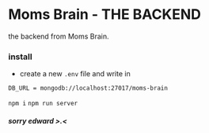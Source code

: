 # Moms Brain - THE BACKEND

the backend from Moms Brain.

### install

- create a new `.env` file and write in 
```
DB_URL = mongodb://localhost:27017/moms-brain
```

`npm i`
`npm run server`





##### sorry edward >.<